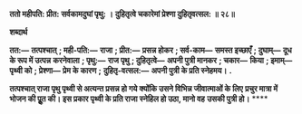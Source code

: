 **ततो महीपति: प्रीत: सर्वकामदुघां पृथु: ।** **दुहितृत्वे चकारेमां प्रेश्णा दुहितृवत्सल: ॥ २८॥** 

**शब्दार्थ** 

**तत:—** **तत्पश्चात्** **; मही-पति:—** **राजा** **; प्रीत:—** **प्रसन्न होकर** **; सर्व-काम—** **समस्त इच्छाएँ** **; दुघाम्—** **दूध के रूप में उत्पन्न** **करनेवाला** **; पृथु:—** **राज पृथु** **; दुहितृत्वे—** **अपनी पुत्री मानकर** **; चकार—** **किया** **; इमाम्—** **पृथ्वी को** **; प्रेश्णा—** **प्रेम के कारण** **;** **दुहितृ-वत्सल:—** **अपनी पुत्री के प्रति स्नेहमय।** **.** 

**तत्पश्चात् राजा पृथु पृथ्वी से अत्यन्त प्रसन्न हो गये क्योंकि उसने विभिन्न जीवात्माओं के लिए** **प्रचुर मात्रा में भोजन की पूॢत की। इस प्रकार पृथ्वी के प्रति राजा स्नेहिल हो उठा, मानो वह** **उसकी पुत्री हो।** **** 